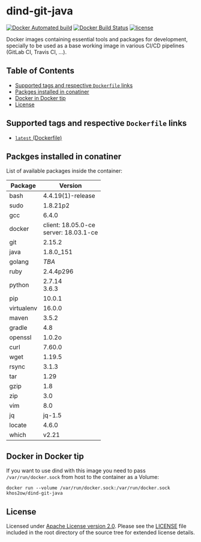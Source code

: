 # dind-git-java

[![Docker Automated build](https://img.shields.io/docker/automated/khos2ow/dind-git-java.svg)](https://hub.docker.com/r/khos2ow/dind-git-java/)
[![Docker Build Status](https://img.shields.io/docker/build/khos2ow/dind-git-java.svg)](https://hub.docker.com/r/khos2ow/dind-git-java/builds/)
[![license](https://img.shields.io/github/license/khos2ow/dind-git-java.svg)](https://github.com/khos2ow/dind-git-java/blob/master/LICENSE)

Docker images containing essential tools and packages for development, specially to be used as a base working image in various CI/CD pipelines (GitLab CI, Travis CI, ...).

## Table of Contents

- [Supported tags and respective `Dockerfile` links](#supported-tags-and-respective-dockerfile-links)
- [Packges installed in conatiner](#packges-installed-in-conatiner)
- [Docker in Docker tip](#docker-in-docker-tip)
- [License](#license)

## Supported tags and respective `Dockerfile` links

- [`latest` (Dockerfile)](https://github.com/khos2ow/dind-git-java/blob/master/Dockerfile)

## Packges installed in conatiner

List of available packages inside the container:

| Package    | Version             |
|------------|---------------------|
| bash       | 4.4.19(1)-release   |
| sudo       | 1.8.21p2            |
| gcc        | 6.4.0               |
| docker     | client: 18.05.0-ce<br />server: 18.03.1-ce  |
| git        | 2.15.2              |
| java       | 1.8.0_151           |
| golang     | _TBA_               |
| ruby       | 2.4.4p296           |
| python     | 2.7.14<br />3.6.3   |
| pip        | 10.0.1              |
| virtualenv | 16.0.0              |
| maven      | 3.5.2               |
| gradle     | 4.8                 |
| openssl    | 1.0.2o              |
| curl       | 7.60.0              |
| wget       | 1.19.5              |
| rsync      | 3.1.3               |
| tar        | 1.29                |
| gzip       | 1.8                 |
| zip        | 3.0                 |
| vim        | 8.0                 |
| jq         | jq-1.5              |
| locate     | 4.6.0               |
| which      | v2.21               |

## Docker in Docker tip

If you want to use dind with this image you need to pass `/var/run/docker.sock` from host to the container as a Volume:

```
docker run --volume /var/run/docker.sock:/var/run/docker.sock khos2ow/dind-git-java
```

## License

Licensed under [Apache License version 2.0](http://www.apache.org/licenses/LICENSE-2.0). Please see the [LICENSE](https://github.com/khos2ow/dind-git-java/blob/master/LICENSE) file included in the root directory of the source tree for extended license details.